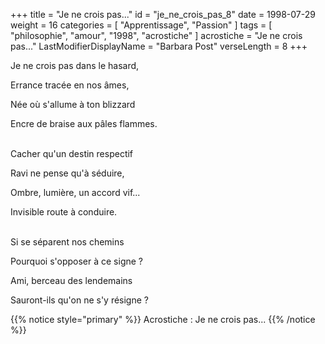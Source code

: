 +++
title = "Je ne crois pas..."
id = "je_ne_crois_pas_8"
date = 1998-07-29
weight = 16
categories = [ "Apprentissage", "Passion" ]
tags = [ "philosophie", "amour", "1998", "acrostiche" ]
acrostiche = "Je ne crois pas..."
LastModifierDisplayName = "Barbara Post"
verseLength = 8
+++

Je ne crois pas dans le hasard,

Errance tracée en nos âmes,

Née où s'allume à ton blizzard

Encre de braise aux pâles flammes.

 \
Cacher qu'un destin respectif

Ravi ne pense qu'à séduire,

Ombre, lumière, un accord vif...

Invisible route à conduire.

 \
Si se séparent nos chemins

Pourquoi s'opposer à ce signe ?

Ami, berceau des lendemains

Sauront-ils qu'on ne s'y résigne ?

{{% notice style="primary" %}}
Acrostiche : Je ne crois pas...
{{% /notice %}}
